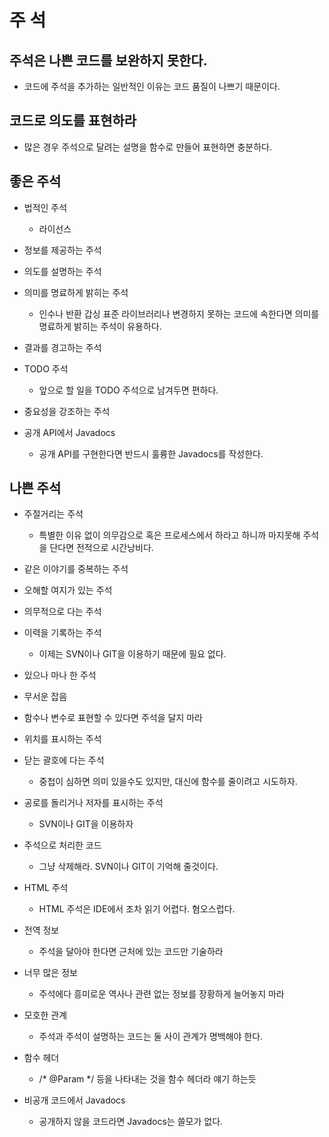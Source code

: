# 주 석

## 주석은 나쁜 코드를 보완하지 못한다.
- 코드에 주석을 추가하는 일반적인 이유는 코드 품질이 나쁘기 때문이다.

## 코드로 의도를 표현하라
- 많은 경우 주석으로 달려는 설명을 함수로 만들어 표현하면 충분하다.

## 좋은 주석
- 법적인 주석
  - 라이선스
  
- 정보를 제공하는 주석

- 의도를 설명하는 주석

- 의미를 명료하게 밝히는 주석
  - 인수나 반환 갑싱 표준 라이브러리나 변경하지 못하는 코드에 속한다면 의미를 명료하게 밝히는 주석이 유용하다.
  
- 결과를 경고하는 주석

- TODO 주석
  - 앞으로 할 일을 TODO 주석으로 남겨두면 편하다.
  
- 중요성을 강조하는 주석

- 공개 API에서 Javadocs
  - 공개 API를 구현한다면 반드시 훌륭한 Javadocs를 작성한다.
  
## 나쁜 주석
- 주절거리는 주석
  - 특별한 이유 없이 의무감으로 혹은 프로세스에서 하라고 하니까 마지못해 주석을 단다면 전적으로 시간낭비다.

- 같은 이야기를 중복하는 주석

- 오해할 여지가 있는 주석

- 의무적으로 다는 주석

- 이력을 기록하는 주석
  - 이제는 SVN이나 GIT을 이용하기 때문에 필요 없다.
  
- 있으나 마나 한 주석

- 무서운 잡음

- 함수나 변수로 표현할 수 있다면 주석을 달지 마라

- 위치를 표시하는 주석

- 닫는 괄호에 다는 주석
  - 중첩이 심하면 의미 있을수도 있지만, 대신에 함수를 줄이려고 시도하자.

- 공로를 돌리거나 저자를 표시하는 주석
  - SVN이나 GIT을 이용하자
  
- 주석으로 처리한 코드
  - 그냥 삭제해라. SVN이나 GIT이 기억해 줄것이다.
  
- HTML 주석
  - HTML 주석은 IDE에서 조차 읽기 어렵다. 혐오스럽다.
  
- 전역 정보
  - 주석을 달아야 한다면 근처에 있는 코드만 기술하라
  
- 너무 많은 정보
  - 주석에다 흥미로운 역사나 관련 없는 정보를 장황하게 늘어놓지 마라

- 모호한 관계
  - 주석과 주석이 설명하는 코드는 둘 사이 관계가 명백해야 한다.
  
- 함수 헤더
  - /* @Param */ 등을 나타내는 것을 함수 헤더라 얘기 하는듯
  
- 비공개 코드에서 Javadocs
  - 공개하지 않을 코드라면 Javadocs는 쓸모가 없다.
